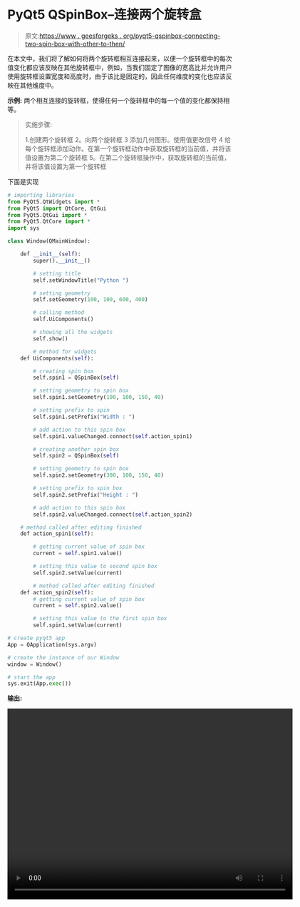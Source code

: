 # PyQt5 QSpinBox–连接两个旋转盒

> 原文:[https://www . geesforgeks . org/pyqt5-qspinbox-connecting-two-spin-box-with-other-to-then/](https://www.geeksforgeeks.org/pyqt5-qspinbox-connecting-two-spin-boxes-with-each-other/)

在本文中，我们将了解如何将两个旋转框相互连接起来，以便一个旋转框中的每次值变化都应该反映在其他旋转框中，例如，当我们固定了图像的宽高比并允许用户使用旋转框设置宽度和高度时，由于该比是固定的，因此任何维度的变化也应该反映在其他维度中。

**示例:**
两个相互连接的旋转框，使得任何一个旋转框中的每一个值的变化都保持相等。

> 实施步骤:
> 
> 1.创建两个旋转框
> 2。向两个旋转框
> 3 添加几何图形。使用值更改信号
> 4 给每个旋转框添加动作。在第一个旋转框动作中获取旋转框的当前值，并将该值设置为第二个旋转框
> 5。在第二个旋转框操作中，获取旋转框的当前值，并将该值设置为第一个旋转框

下面是实现

```py
# importing libraries
from PyQt5.QtWidgets import * 
from PyQt5 import QtCore, QtGui
from PyQt5.QtGui import * 
from PyQt5.QtCore import * 
import sys

class Window(QMainWindow):

    def __init__(self):
        super().__init__()

        # setting title
        self.setWindowTitle("Python ")

        # setting geometry
        self.setGeometry(100, 100, 600, 400)

        # calling method
        self.UiComponents()

        # showing all the widgets
        self.show()

        # method for widgets
    def UiComponents(self):

        # creating spin box
        self.spin1 = QSpinBox(self)

        # setting geometry to spin box
        self.spin1.setGeometry(100, 100, 150, 40)

        # setting prefix to spin
        self.spin1.setPrefix("Width : ")

        # add action to this spin box
        self.spin1.valueChanged.connect(self.action_spin1)

        # creating another spin box
        self.spin2 = QSpinBox(self)

        # setting geometry to spin box
        self.spin2.setGeometry(300, 100, 150, 40)

        # setting prefix to spin box
        self.spin2.setPrefix("Height : ")

        # add action to this spin box
        self.spin2.valueChanged.connect(self.action_spin2)

    # method called after editing finished
    def action_spin1(self):

        # getting current value of spin box
        current = self.spin1.value()

        # setting this value to second spin box
        self.spin2.setValue(current)

        # method called after editing finished
    def action_spin2(self):
        # getting current value of spin box
        current = self.spin2.value()

        # setting this value to the first spin box
        self.spin1.setValue(current)

# create pyqt5 app
App = QApplication(sys.argv)

# create the instance of our Window
window = Window()

# start the app
sys.exit(App.exec())
```

**输出:**

<video class="wp-video-shortcode" id="video-413070-1" width="640" height="428" preload="metadata" controls=""><source type="video/mp4" src="https://media.geeksforgeeks.org/wp-content/uploads/20200514201619/Python-14-05-2020-20_15_45.mp4?_=1">[https://media.geeksforgeeks.org/wp-content/uploads/20200514201619/Python-14-05-2020-20_15_45.mp4](https://media.geeksforgeeks.org/wp-content/uploads/20200514201619/Python-14-05-2020-20_15_45.mp4)</video>